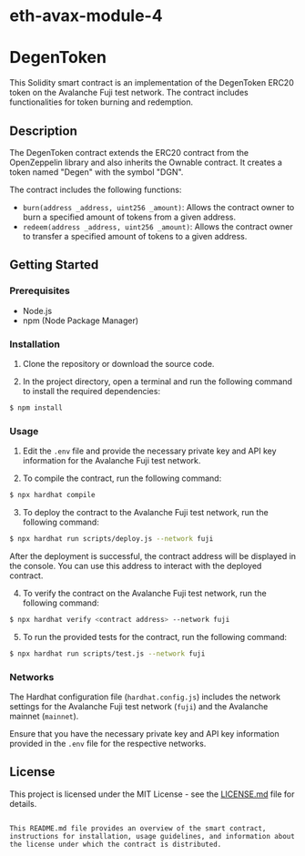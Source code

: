 
# eth-avax-module-4

# DegenToken

This Solidity smart contract is an implementation of the DegenToken ERC20 token on the Avalanche Fuji test network. The contract includes functionalities for token burning and redemption.

## Description

The DegenToken contract extends the ERC20 contract from the OpenZeppelin library and also inherits the Ownable contract. It creates a token named "Degen" with the symbol "DGN".

The contract includes the following functions:

- `burn(address _address, uint256 _amount)`: Allows the contract owner to burn a specified amount of tokens from a given address.
- `redeem(address _address, uint256 _amount)`: Allows the contract owner to transfer a specified amount of tokens to a given address.

## Getting Started

### Prerequisites

- Node.js
- npm (Node Package Manager)

### Installation

1. Clone the repository or download the source code.

2. In the project directory, open a terminal and run the following command to install the required dependencies:

```bash
$ npm install
```

### Usage

1. Edit the `.env` file and provide the necessary private key and API key information for the Avalanche Fuji test network.

2. To compile the contract, run the following command:

```bash
$ npx hardhat compile
```

3. To deploy the contract to the Avalanche Fuji test network, run the following command:

```bash
$ npx hardhat run scripts/deploy.js --network fuji
```

After the deployment is successful, the contract address will be displayed in the console. You can use this address to interact with the deployed contract.

4. To verify the contract on the Avalanche Fuji test network, run the following command:

```bash
$ npx hardhat verify <contract address> --network fuji
```

5. To run the provided tests for the contract, run the following command:

```bash
$ npx hardhat run scripts/test.js --network fuji
```

### Networks

The Hardhat configuration file (`hardhat.config.js`) includes the network settings for the Avalanche Fuji test network (`fuji`) and the Avalanche mainnet (`mainnet`).

Ensure that you have the necessary private key and API key information provided in the `.env` file for the respective networks.

## License

This project is licensed under the MIT License - see the [LICENSE.md](LICENSE.md) file for details.
```

This README.md file provides an overview of the smart contract, instructions for installation, usage guidelines, and information about the license under which the contract is distributed.
